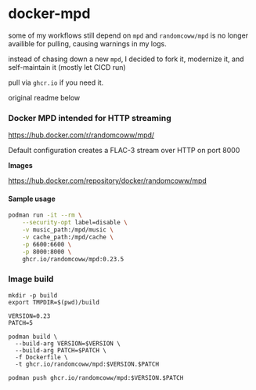 # docker-mpd

some of my workflows still depend on `mpd` and `randomcoww/mpd` is no longer availible for pulling, causing warnings in my logs.

instead of chasing down a new `mpd`, I decided to fork it, modernize it, and self-maintain it (mostly let CICD run)

pull via `ghcr.io` if you need it.

original readme below



### Docker MPD intended for HTTP streaming

https://hub.docker.com/r/randomcoww/mpd/

Default configuration creates a FLAC-3 stream over HTTP on port 8000

**Images**

https://hub.docker.com/repository/docker/randomcoww/mpd

#### Sample usage

```bash
podman run -it --rm \
    --security-opt label=disable \
    -v music_path:/mpd/music \
    -v cache_path:/mpd/cache \
    -p 6600:6600 \
    -p 8000:8000 \
    ghcr.io/randomcoww/mpd:0.23.5
```

### Image build

```
mkdir -p build
export TMPDIR=$(pwd)/build

VERSION=0.23
PATCH=5

podman build \
  --build-arg VERSION=$VERSION \
  --build-arg PATCH=$PATCH \
  -f Dockerfile \
  -t ghcr.io/randomcoww/mpd:$VERSION.$PATCH
```

```
podman push ghcr.io/randomcoww/mpd:$VERSION.$PATCH
```
